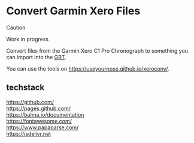 # Convert Garmin Xero Files

> [!CAUTION]
> Work in progress

Convert files from the Garmin Xero C1 Pro Chronograph to something you can import into the [GRT](https://www.grtools.de/).

You can use the tools on https://useyournose.github.io/xeroconv/.

## techstack

https://github.com/  
https://pages.github.com/  
https://bulma.io/documentation  
https://fontawesome.com/  
https://www.papaparse.com/  
https://jsdelivr.net
